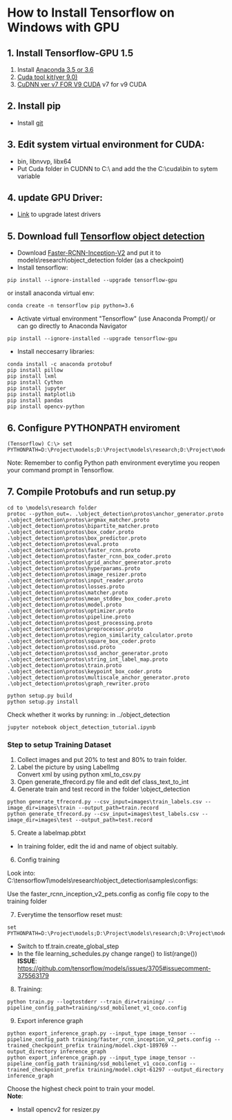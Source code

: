 # How to Install Tensorflow on Windows with GPU

## 1. Install Tensorflow-GPU 1.5
1. Install [Anaconda 3.5 or 3.6](https://www.anaconda.com/)
2. [Cuda tool kit(ver 9.0)](https://developer.nvidia.com/cuda-downloads?target_os=Windows&target_arch=x86_64&target_version=10&target_type=exelocal)
3. [CuDNN ver v7 FOR V9 CUDA](https://developer.nvidia.com/rdp/cudnn-archive) v7 for v9 CUDA

## 2. Install pip
 - Install [git](https://git-scm.com/book/en/v2/Getting-Started-Installing-Git) 
## 3. Edit system virtual environment for CUDA:
- bin, libnvvp, libx64
- Put Cuda folder in CUDNN to C:\ and add the the C:\cuda\bin to sytem variable
## 4. update GPU Driver:
- [Link](http://www.nvidia.com/download/driverResults.aspx/135277/en-us) to upgrade latest drivers
## 5. Download full [Tensorflow object detection](https://github.com/tensorflow/models)
- Download [Faster-RCNN-Inception-V2](http://download.tensorflow.org/models/object_detection/faster_rcnn_inception_v2_coco_2018_01_28.tar.gz)
and put it to models\research\object_detection folder (as a checkpoint)
- Install tensorflow:
```
pip install --ignore-installed --upgrade tensorflow-gpu
```
or install anaconda virtual env: 
```
conda create -n tensorflow pip python=3.6
```
- Activate virtual environment "Tensorflow" (use Anaconda Prompt)/ or can go directly to Anaconda Navigator
```
pip install --ignore-installed --upgrade tensorflow-gpu
```
- Install neccesarry libraries:
```
conda install -c anaconda protobuf
pip install pillow
pip install lxml
pip install Cython
pip install jupyter
pip install matplotlib
pip install pandas
pip install opencv-python
```
## 6. Configure PYTHONPATH enviroment 
```
(Tensorflow) C:\> set PYTHONPATH=D:\Project\models;D:\Project\models\research;D:\Project\models\research\slim
```
Note: Remember to config Python path environment everytime you reopen your command prompt in Tensorflow.

## 7. Compile Protobufs and run setup.py
```
cd to \models\research folder
protoc --python_out=. .\object_detection\protos\anchor_generator.proto .\object_detection\protos\argmax_matcher.proto .\object_detection\protos\bipartite_matcher.proto .\object_detection\protos\box_coder.proto .\object_detection\protos\box_predictor.proto .\object_detection\protos\eval.proto .\object_detection\protos\faster_rcnn.proto .\object_detection\protos\faster_rcnn_box_coder.proto .\object_detection\protos\grid_anchor_generator.proto .\object_detection\protos\hyperparams.proto .\object_detection\protos\image_resizer.proto .\object_detection\protos\input_reader.proto .\object_detection\protos\losses.proto .\object_detection\protos\matcher.proto .\object_detection\protos\mean_stddev_box_coder.proto .\object_detection\protos\model.proto .\object_detection\protos\optimizer.proto .\object_detection\protos\pipeline.proto .\object_detection\protos\post_processing.proto .\object_detection\protos\preprocessor.proto .\object_detection\protos\region_similarity_calculator.proto .\object_detection\protos\square_box_coder.proto .\object_detection\protos\ssd.proto .\object_detection\protos\ssd_anchor_generator.proto .\object_detection\protos\string_int_label_map.proto .\object_detection\protos\train.proto .\object_detection\protos\keypoint_box_coder.proto .\object_detection\protos\multiscale_anchor_generator.proto .\object_detection\protos\graph_rewriter.proto

python setup.py build
python setup.py install
```

Check whether it works by running: in ../object_detection 
```
jupyter notebook object_detection_tutorial.ipynb
```
### Step to setup Training Dataset
 1. Collect images and put 20% to test and 80% to train folder.  
 2. Label the picture by using LabelImg  
Convert xml by using python xml_to_csv.py  
 3. Open generate_tfrecord.py file and edit def class_text_to_int
 4. Generate train and test record in the folder \object_detection
```
python generate_tfrecord.py --csv_input=images\train_labels.csv --image_dir=images\train --output_path=train.record
python generate_tfrecord.py --csv_input=images\test_labels.csv --image_dir=images\test --output_path=test.record
```
 5. Create a labelmap.pbtxt 
 - In training folder, edit the id and name of object suitably.  
 6. Config training  

Look into: C:\tensorflow1\models\research\object_detection\samples\configs:

Use the faster_rcnn_inception_v2_pets.config as config file copy to the training folder

 7. Everytime the tensorflow reset must:  
```
set PYTHONPATH=D:\Project\models;D:\Project\models\research;D:\Project\models\research\slim
```

- Switch to tf.train.create_global_step
- In the file learning_schedules.py change range() to list(range())  
**ISSUE**:  
https://github.com/tensorflow/models/issues/3705#issuecomment-375563179

 8. Training:
```
python train.py --logtostderr --train_dir=training/ --pipeline_config_path=training/ssd_mobilenet_v1_coco.config
```

 9. Export inference graph  
```
python export_inference_graph.py --input_type image_tensor --pipeline_config_path training/faster_rcnn_inception_v2_pets.config --trained_checkpoint_prefix training/model.ckpt-189769 --output_directory inference_graph
python export_inference_graph.py --input_type image_tensor --pipeline_config_path training/ssd_mobilenet_v1_coco.config --trained_checkpoint_prefix training/model.ckpt-61297 --output_directory inference_graph
```
Choose the highest check point to train your model.   
**Note**:   
- Install opencv2 for resizer.py